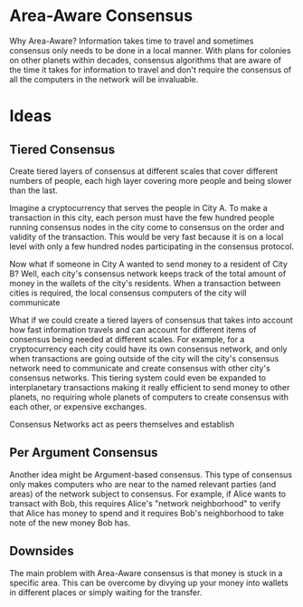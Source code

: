 # Area-Aware Consensus

Why Area-Aware? Information takes time to travel and sometimes consensus only needs to be done in a local manner. With plans for colonies on other planets within decades, consensus algorithms that are aware of the time it takes for information to travel and don't require the consensus of all the computers in the network will be invaluable.

# Ideas

## Tiered Consensus

Create tiered layers of consensus at different scales that cover different numbers of people, each high layer covering more people and being slower than the last.

Imagine a cryptocurrency that serves the people in City A. To make a transaction in this city, each person must have the few hundred people running consensus nodes in the city come to consensus on the order and validity of the transaction. This would be very fast because it is on a local level with only a few hundred nodes participating in the consensus protocol.

Now what if someone in City A wanted to send money to a resident of City B? Well, each city's consensus network keeps track of the total amount of money in the wallets of the city's residents. When a transaction between cities is required, the local consensus computers of the city will communicate 

What if we could create a tiered layers of consensus that takes into account how fast information travels and can account for different items of consensus being needed at different scales. For example, for a cryptocurrency each city could have its own consensus network, and only when transactions are going outside of the city will the city's consensus network need to communicate and create consensus with other city's consensus networks. This tiering system could even be expanded to interplanetary transactions making it really efficient to send money to other planets, no requiring whole planets of computers to create consensus with each other, or expensive exchanges.

Consensus Networks act as peers themselves and establish 

## Per Argument Consensus

Another idea might be Argument-based consensus. This type of consensus only makes computers who are near to the named relevant parties (and areas) of the network subject to consensus. For example, if Alice wants to transact with Bob, this requires Alice's "network neighborhood" to verify that Alice has money to spend and it requires Bob's neighborhood to take note of the new money Bob has. 

## Downsides

The main problem with Area-Aware consensus is that money is stuck in a specific area. This can be overcome by divying up your money into wallets in different places or simply waiting for the transfer.
